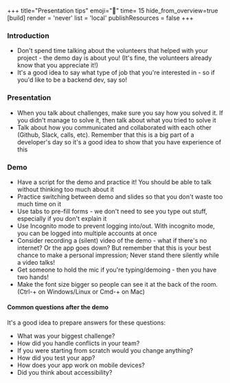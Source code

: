 +++
title="Presentation tips"
emoji="🎤"
time= 15
hide_from_overview=true
[build]
  render = 'never'
  list = 'local'
  publishResources = false
+++

### Introduction

- Don't spend time talking about the volunteers that helped with your project - the demo day is about you! (It's fine, the volunteers already know that you appreciate it!)
- It's a good idea to say what type of job that you're interested in - so if you'd like to be a backend dev, say so!

### Presentation

- When you talk about challenges, make sure you say how you solved it. If you didn't manage to solve it, then talk about what you tried to solve it
- Talk about how you communicated and collaborated with each other (Github, Slack, calls, etc). Remember that this is a big part of a developer's day so it's a good idea to show that you have experience of this

### Demo

- Have a script for the demo and practice it! You should be able to talk without thinking too much about it
- Practice switching between demo and slides so that you don't waste too much time on it
- Use tabs to pre-fill forms - we don't need to see you type out stuff, especially if you don't explain it
- Use Incognito mode to prevent logging into/out. With incognito mode, you can be logged into multiple accounts at once
- Consider recording a (silent) video of the demo - what if there's no internet? Or the app goes down? But remember that this is your best chance to make a personal impression; Never stand there silently while a video talks!
- Get someone to hold the mic if you're typing/demoing - then you have two hands!
- Make the font size bigger so people can see it at the back of the room. (Ctrl-+ on Windows/Linux or Cmd-+ on Mac)

#### Common questions after the demo

It's a good idea to prepare answers for these questions:

- What was your biggest challenge?
- How did you handle conflicts in your team?
- If you were starting from scratch would you change anything?
- How did you test your app?
- How does your app work on mobile devices?
- Did you think about accessibility?
